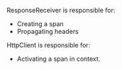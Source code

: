 ResponseReceiver is responsible for:
- Creating a span
- Propagating headers

HttpClient is responsible for:
- Activating a span in context.
